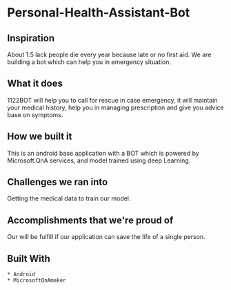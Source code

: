 # Personal-Health-Assistant-Bot

## Inspiration
About 1.5 lack people die every year because late or no first aid. We are building a bot which can help you in emergency situation.

## What it does
1122BOT will help you to call for rescue in case emergency, it will maintain your medical history, help you in managing prescription and give you advice base on symptoms.

## How we built it
This is an android base application with a BOT which is powered by Microsoft.QnA services, and model trained using deep Learning.

## Challenges we ran into
Getting the medical data to train our model.

## Accomplishments that we're proud of
Our will be fulfill if our application can save the life of a single person.

## Built With
	* Android
	* MicrosoftQnAmaker
